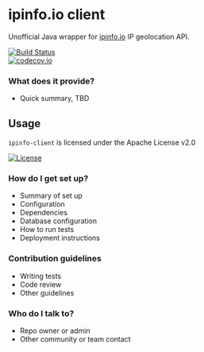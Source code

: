 # ipinfo.io client

Unofficial Java wrapper for [ipinfo.io](http://ipinfo.io "Comprehensive IP details website and API") IP geolocation API.

[![Build Status](https://drone.io/bitbucket.org/ur6lad/ipinfo-client/status.png)](https://drone.io/bitbucket.org/ur6lad/ipinfo-client/latest)  
[![codecov.io](http://codecov.io/bitbucket/ur6lad/ipinfo-client/coverage.svg?branch=default)](http://codecov.io/bitbucket/ur6lad/ipinfo-client?branch=default)

### What does it provide?

* Quick summary, TBD

## Usage

`ipinfo-client` is licensed under the Apache License v2.0

[![License](https://img.shields.io/badge/license-Apache%202.0-blue.svg?style=flat)](http://www.apache.org/licenses/LICENSE-2.0.html)

### How do I get set up? ###

* Summary of set up
* Configuration
* Dependencies
* Database configuration
* How to run tests
* Deployment instructions

### Contribution guidelines ###

* Writing tests
* Code review
* Other guidelines

### Who do I talk to? ###

* Repo owner or admin
* Other community or team contact